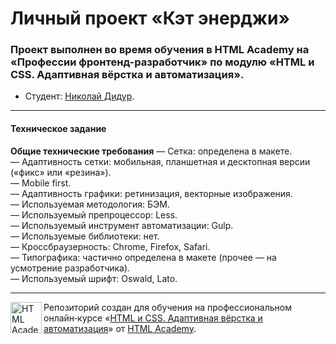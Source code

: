# Личный проект «Кэт энерджи»

### Проект выполнен во время обучения в HTML Academy на «Профессии фронтенд-разработчик» по модулю «HTML и CSS. Адаптивная вёрстка и автоматизация».

* Студент: [Николай Дидур](https://up.htmlacademy.ru/adaptive/27/user/2158229).
---

#### Техническое задание
**Общие технические требования**
—  Сетка: определена в макете.  
—  Адаптивность сетки: мобильная, планшетная и десктопная версии («фикс» или «резина»).  
—  Mobile first.  
—  Адаптивность графики: ретинизация, векторные изображения.  
—  Используемая методология: БЭМ.  
—  Используемый препроцессор: Less.  
—  Используемый инструмент автоматизации: Gulp.  
—  Используемые библиотеки: нет.  
—  Кроссбраузерность: Chrome, Firefox, Safari.  
—  Типографика: частично определена в макете (прочее — на усмотрение разработчика).  
—  Используемый шрифт: Oswald, Lato.  

---

<a href="https://htmlacademy.ru/intensive/adaptive"><img align="left" width="50" height="50" alt="HTML Academy" src="https://up.htmlacademy.ru/static/img/intensive/adaptive/logo-for-github-2.png"></a>

Репозиторий создан для обучения на профессиональном онлайн‑курсе «[HTML и CSS. Адаптивная вёрстка и автоматизация](https://htmlacademy.ru/intensive/adaptive)» от [HTML Academy](https://htmlacademy.ru).

[check-image]: https://github.com/htmlacademy-adaptive/2158229-cat-energy-27/workflows/Project%20check/badge.svg?branch=master
[check-url]: https://github.com/htmlacademy-adaptive/2158229-cat-energy-27/actions
